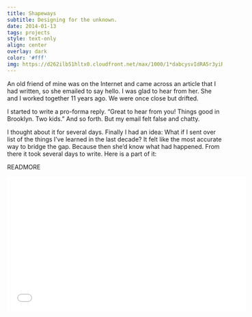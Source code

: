 ```yaml
---
title: Shapeways
subtitle: Designing for the unknown.
date: 2014-01-13
tags: projects
style: text-only
align: center
overlay: dark
color: '#fff'
img: https://d262ilb51hltx0.cloudfront.net/max/1000/1*dabcysvIdRA5r3yiR1OA3A.jpeg
---
```


An old friend of mine was on the Internet and came across an article that I had written, so she emailed to say hello. I was glad to hear from her. She and I worked together 11 years ago. We were once close but drifted.

I started to write a pro-forma reply. “Great to hear from you! Things good in Brooklyn. Two kids.” And so forth. But my email felt false and chatty.

I thought about it for several days. Finally I had an idea: What if I sent over list of the things I’ve learned in the last decade? It felt like the most accurate way to bridge the gap. Because then she’d know what had happened. From there it took several days to write. Here is a part of it:

READMORE

<div class="video">
  <div class="video__inner">
    <iframe width="560" height="315" src="//www.youtube.com/embed/BTTnaI4EYnY?rel=0&autohide=1&showinfo=0" frameborder="0" allowfullscreen></iframe>
  </div>
</div>
